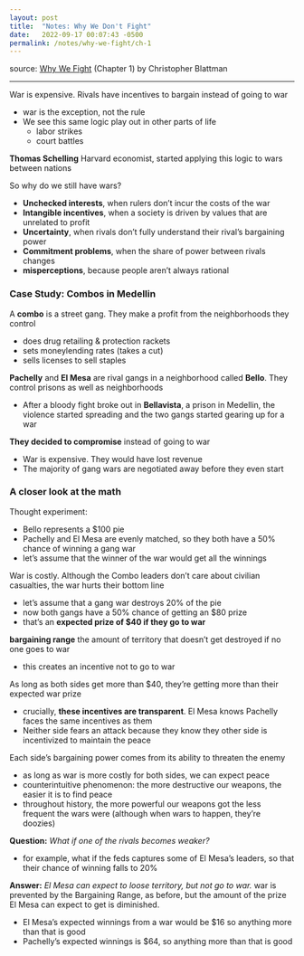 ```yaml
---
layout: post
title:  "Notes: Why We Don't Fight"
date:   2022-09-17 00:07:43 -0500
permalink: /notes/why-we-fight/ch-1
---
```


source: [Why We Fight](https://www.penguinrandomhouse.com/books/636263/why-we-fight-by-christopher-blattman/) (Chapter 1) by Christopher Blattman

---

War is expensive. Rivals have incentives to bargain instead of going to war

- war is the exception, not the rule
- We see this same logic play out in other parts of life
    - labor strikes
    - court battles

**Thomas Schelling** Harvard economist, started applying this logic to wars between nations

So why do we still have wars? 

- **Unchecked interests**, when rulers don’t incur the costs of the war
- **Intangible incentives**, when a society is driven by values that are unrelated to profit
- **Uncertainty**, when rivals don’t fully understand their rival’s bargaining power
- **Commitment problems**, when the share of power between rivals changes
- **misperceptions**, because people aren’t always rational

### Case Study: Combos in Medellin

A **combo** is a street gang. They make a profit from the neighborhoods they control

- does drug retailing & protection rackets
- sets moneylending rates (takes a cut)
- sells licenses to sell staples

**Pachelly** and **El Mesa** are rival gangs in a neighborhood called **Bello**. They control prisons as well as neighborhoods

- After a bloody fight broke out in **Bellavista**, a prison in Medellin, the violence started spreading and the two gangs started gearing up for a war

**They decided to compromise** instead of going to war

- War is expensive. They would have lost revenue
- The majority of gang wars are negotiated away before they even start

### A closer look at the math

Thought experiment:

- Bello represents a $100 pie
- Pachelly and El Mesa are evenly matched, so they both have a 50% chance of winning a gang war
- let’s assume that the winner of the war would get all the winnings

War is costly. Although the Combo leaders don’t care about civilian casualties, the war hurts their bottom line

- let’s assume that a gang war destroys 20% of the pie
- now both gangs have a 50% chance of getting an $80 prize
- that’s an **expected prize of $40 if they go to war**

**bargaining range** the amount of territory that doesn’t get destroyed if no one goes to war

- this creates an incentive not to go to war

As long as both sides get more than $40, they’re getting more than their expected war prize

- crucially, **these incentives are transparent**. El Mesa knows Pachelly faces the same incentives as them
- Neither side fears an attack because they know they other side is incentivized to maintain the peace

Each side’s bargaining power comes from its ability to threaten the enemy

- as long as war is more costly for both sides, we can expect peace
- counterintuitive phenomenon: the more destructive our weapons, the easier it is to find peace
- throughout history, the more powerful our weapons got the less frequent the wars were (although when wars to happen, they’re doozies)

**Question:** *What if one of the rivals becomes weaker?*

- for example, what if the feds captures some of El Mesa’s leaders, so that their chance of winning falls to 20%

**Answer:** *El Mesa can expect to loose territory, but not go to war.* war is prevented by the Bargaining Range, as before, but the amount of the prize El Mesa can expect to get is diminished. 

- El Mesa’s expected winnings from a war would be $16 so anything more than that is good
- Pachelly’s expected winnings is $64, so anything more than that is good